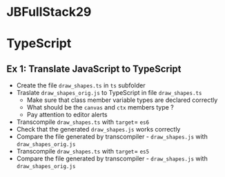 # JBFullStack29

# TypeScript

## Ex 1: Translate JavaScript to TypeScript

- Create the file `draw_shapes.ts` in `ts` subfolder
- Traslate `draw_shapes_orig.js` to TypeScript in file `draw_shapes.ts`
  - Make sure that class member variable types are declared correctly
  - What should be the `canvas` and `ctx` members type ? 
  - Pay attention to editor alerts
- Transcompile `draw_shapes.ts` with `target`= `es6`
- Check that the generated `draw_shapes.js` works correctly
- Compare the file generated by transcompiler - `draw_shapes.js` with `draw_shapes_orig.js`
- Transcompile `draw_shapes.ts` with `target`= `es5`
- Compare the file generated by transcompiler - `draw_shapes.js` with `draw_shapes_orig.js`
